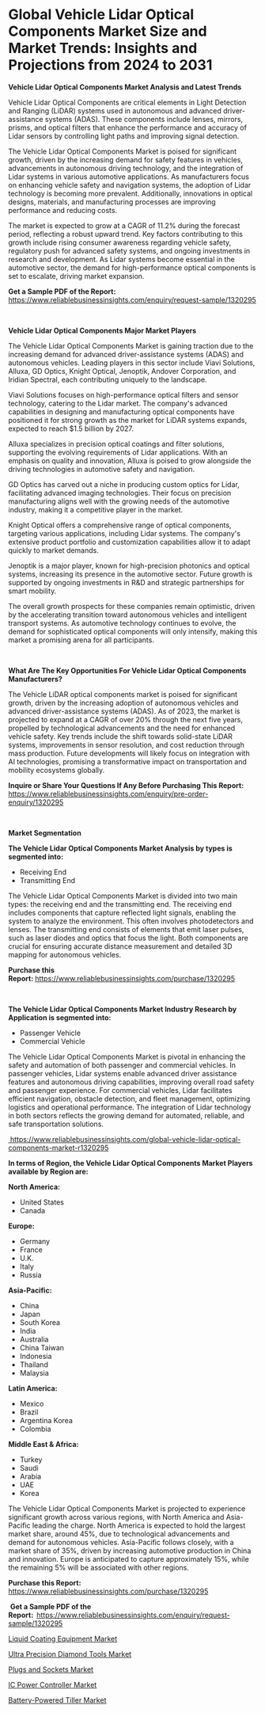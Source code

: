 <p><h1>Global Vehicle Lidar Optical Components Market Size and Market Trends: Insights and Projections from 2024 to 2031</h1></p><p><strong>Vehicle Lidar Optical Components Market Analysis and Latest Trends</strong></p>
<p><p>Vehicle Lidar Optical Components are critical elements in Light Detection and Ranging (LiDAR) systems used in autonomous and advanced driver-assistance systems (ADAS). These components include lenses, mirrors, prisms, and optical filters that enhance the performance and accuracy of Lidar sensors by controlling light paths and improving signal detection.</p><p>The Vehicle Lidar Optical Components Market is poised for significant growth, driven by the increasing demand for safety features in vehicles, advancements in autonomous driving technology, and the integration of Lidar systems in various automotive applications. As manufacturers focus on enhancing vehicle safety and navigation systems, the adoption of Lidar technology is becoming more prevalent. Additionally, innovations in optical designs, materials, and manufacturing processes are improving performance and reducing costs.</p><p>The market is expected to grow at a CAGR of 11.2% during the forecast period, reflecting a robust upward trend. Key factors contributing to this growth include rising consumer awareness regarding vehicle safety, regulatory push for advanced safety systems, and ongoing investments in research and development. As Lidar systems become essential in the automotive sector, the demand for high-performance optical components is set to escalate, driving market expansion.</p></p>
<p><strong>Get a Sample PDF of the Report:&nbsp;</strong> <a href="https://www.reliablebusinessinsights.com/enquiry/request-sample/1320295?utm_campaign=63&utm_medium=2&utm_source=Github&utm_content=ia&utm_term=30102024&utm_id=vehicle-lidar-optical-components">https://www.reliablebusinessinsights.com/enquiry/request-sample/1320295</a></p>
<p>&nbsp;</p>
<p><strong>Vehicle Lidar Optical Components Major Market Players</strong></p>
<p><p>The Vehicle Lidar Optical Components Market is gaining traction due to the increasing demand for advanced driver-assistance systems (ADAS) and autonomous vehicles. Leading players in this sector include Viavi Solutions, Alluxa, GD Optics, Knight Optical, Jenoptik, Andover Corporation, and Iridian Spectral, each contributing uniquely to the landscape.</p><p>Viavi Solutions focuses on high-performance optical filters and sensor technology, catering to the Lidar market. The company's advanced capabilities in designing and manufacturing optical components have positioned it for strong growth as the market for LiDAR systems expands, expected to reach $1.5 billion by 2027.</p><p>Alluxa specializes in precision optical coatings and filter solutions, supporting the evolving requirements of Lidar applications. With an emphasis on quality and innovation, Alluxa is poised to grow alongside the driving technologies in automotive safety and navigation.</p><p>GD Optics has carved out a niche in producing custom optics for Lidar, facilitating advanced imaging technologies. Their focus on precision manufacturing aligns well with the growing needs of the automotive industry, making it a competitive player in the market.</p><p>Knight Optical offers a comprehensive range of optical components, targeting various applications, including Lidar systems. The company's extensive product portfolio and customization capabilities allow it to adapt quickly to market demands.</p><p>Jenoptik is a major player, known for high-precision photonics and optical systems, increasing its presence in the automotive sector. Future growth is supported by ongoing investments in R&D and strategic partnerships for smart mobility.</p><p>The overall growth prospects for these companies remain optimistic, driven by the accelerating transition toward autonomous vehicles and intelligent transport systems. As automotive technology continues to evolve, the demand for sophisticated optical components will only intensify, making this market a promising arena for all participants.</p></p>
<p>&nbsp;</p>
<p><strong>What Are The Key Opportunities For Vehicle Lidar Optical Components Manufacturers?</strong></p>
<p><p>The Vehicle LiDAR optical components market is poised for significant growth, driven by the increasing adoption of autonomous vehicles and advanced driver-assistance systems (ADAS). As of 2023, the market is projected to expand at a CAGR of over 20% through the next five years, propelled by technological advancements and the need for enhanced vehicle safety. Key trends include the shift towards solid-state LiDAR systems, improvements in sensor resolution, and cost reduction through mass production. Future developments will likely focus on integration with AI technologies, promising a transformative impact on transportation and mobility ecosystems globally.</p></p>
<p><strong>Inquire or Share Your Questions If Any Before Purchasing This Report:</strong> <a href="https://www.reliablebusinessinsights.com/enquiry/pre-order-enquiry/1320295?utm_campaign=63&utm_medium=2&utm_source=Github&utm_content=ia&utm_term=30102024&utm_id=vehicle-lidar-optical-components">https://www.reliablebusinessinsights.com/enquiry/pre-order-enquiry/1320295</a></p>
<p>&nbsp;</p>
<p><strong>Market Segmentation</strong></p>
<p><strong>The Vehicle Lidar Optical Components Market Analysis by types is segmented into:</strong></p>
<p><ul><li>Receiving End</li><li>Transmitting End</li></ul></p>
<p><p>The Vehicle Lidar Optical Components Market is divided into two main types: the receiving end and the transmitting end. The receiving end includes components that capture reflected light signals, enabling the system to analyze the environment. This often involves photodetectors and lenses. The transmitting end consists of elements that emit laser pulses, such as laser diodes and optics that focus the light. Both components are crucial for ensuring accurate distance measurement and detailed 3D mapping for autonomous vehicles.</p></p>
<p><strong>Purchase this Report:&nbsp;</strong><a href="https://www.reliablebusinessinsights.com/purchase/1320295?utm_campaign=63&utm_medium=2&utm_source=Github&utm_content=ia&utm_term=30102024&utm_id=vehicle-lidar-optical-components">https://www.reliablebusinessinsights.com/purchase/1320295</a></p>
<p>&nbsp;</p>
<p><strong>The Vehicle Lidar Optical Components Market Industry Research by Application is segmented into:</strong></p>
<p><ul><li>Passenger Vehicle</li><li>Commercial Vehicle</li></ul></p>
<p><p>The Vehicle Lidar Optical Components Market is pivotal in enhancing the safety and automation of both passenger and commercial vehicles. In passenger vehicles, Lidar systems enable advanced driver assistance features and autonomous driving capabilities, improving overall road safety and passenger experience. For commercial vehicles, Lidar facilitates efficient navigation, obstacle detection, and fleet management, optimizing logistics and operational performance. The integration of Lidar technology in both sectors reflects the growing demand for automated, reliable, and safe transportation solutions.</p></p>
<p><a href="https://www.reliablebusinessinsights.com/global-vehicle-lidar-optical-components-market-r1320295?utm_campaign=63&utm_medium=2&utm_source=Github&utm_content=ia&utm_term=30102024&utm_id=vehicle-lidar-optical-components">&nbsp;https://www.reliablebusinessinsights.com/global-vehicle-lidar-optical-components-market-r1320295</a></p>
<p><strong>In terms of Region, the Vehicle Lidar Optical Components Market Players available by Region are:</strong></p>
<p>
    <p> <strong> North America: </strong>
        <ul>
            <li>United States</li>
            <li>Canada</li>
        </ul>
        </p> 
    <p> <strong> Europe: </strong>
        <ul>
            <li>Germany</li>
            <li>France</li>
            <li>U.K.</li>
            <li>Italy</li>
            <li>Russia</li>
        </ul>
        </p> 
    <p> <strong> Asia-Pacific: </strong>
        <ul>
            <li>China</li>
            <li>Japan</li>
            <li>South Korea</li>
            <li>India</li>
            <li>Australia</li>
            <li>China Taiwan</li>
            <li>Indonesia</li>
            <li>Thailand</li>
            <li>Malaysia</li>
        </ul>
        </p> 
    <p> <strong> Latin America: </strong>
        <ul>
            <li>Mexico</li>
            <li>Brazil</li>
            <li>Argentina Korea</li>
            <li>Colombia</li>
        </ul>
        </p> 
    <p> <strong> Middle East & Africa: </strong>
        <ul>
            <li>Turkey</li>
            <li>Saudi</li>
            <li>Arabia</li>
            <li>UAE</li>
            <li>Korea</li>
        </ul>
    </p>
    </p>
<p><p>The Vehicle Lidar Optical Components Market is projected to experience significant growth across various regions, with North America and Asia-Pacific leading the charge. North America is expected to hold the largest market share, around 45%, due to technological advancements and demand for autonomous vehicles. Asia-Pacific follows closely, with a market share of 35%, driven by increasing automotive production in China and innovation. Europe is anticipated to capture approximately 15%, while the remaining 5% will be associated with other regions.</p></p>
<p><strong>Purchase this Report: </strong><a href="https://www.reliablebusinessinsights.com/purchase/1320295?utm_campaign=63&utm_medium=2&utm_source=Github&utm_content=ia&utm_term=30102024&utm_id=vehicle-lidar-optical-components">https://www.reliablebusinessinsights.com/purchase/1320295</a></p>
<p>&nbsp;<strong>Get a Sample PDF of the Report:&nbsp;&nbsp;</strong><a href="https://www.reliablebusinessinsights.com/enquiry/request-sample/1320295?utm_campaign=63&utm_medium=2&utm_source=Github&utm_content=ia&utm_term=30102024&utm_id=vehicle-lidar-optical-components">https://www.reliablebusinessinsights.com/enquiry/request-sample/1320295</a></p>
<p><strong></strong></p>
<p><p><a href="https://www.linkedin.com/pulse/global-liquid-coating-equipment-market-forecast-2024-2031-6nixe?utm_campaign=63&utm_medium=2&utm_source=Github&utm_content=ia&utm_term=30102024&utm_id=vehicle-lidar-optical-components">Liquid Coating Equipment Market</a></p><p><a href="https://issuu.com/reportprime-2/docs/ultra-precision-diamond-tools-marke_17d9927afaceff?utm_campaign=63&utm_medium=2&utm_source=Github&utm_content=ia&utm_term=30102024&utm_id=vehicle-lidar-optical-components">Ultra Precision Diamond Tools Market</a></p><p><a href="https://www.linkedin.com/pulse/global-plugs-sockets-market-focus-application-end-use-industry-u4bbe?utm_campaign=63&utm_medium=2&utm_source=Github&utm_content=ia&utm_term=30102024&utm_id=vehicle-lidar-optical-components">Plugs and Sockets Market</a></p><p><a href="https://github.com/rovj3gerson/Market-Research-Report-List-1/blob/main/ic-power-controller-market.md?utm_campaign=63&utm_medium=2&utm_source=Github&utm_content=ia&utm_term=30102024&utm_id=vehicle-lidar-optical-components">IC Power Controller Market</a></p><p><a href="https://issuu.com/reportprime-2/docs/battery-powered-tiller-market-size-_746768d7e138da?utm_campaign=63&utm_medium=2&utm_source=Github&utm_content=ia&utm_term=30102024&utm_id=vehicle-lidar-optical-components">Battery-Powered Tiller Market</a></p></p>